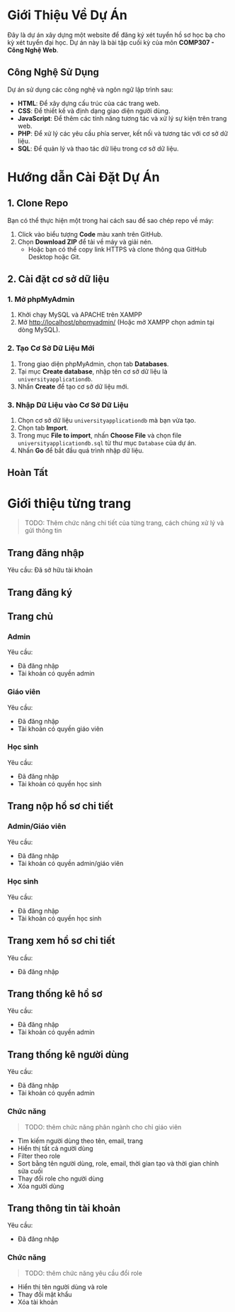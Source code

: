 # Giới Thiệu Về Dự Án

Đây là dự án xây dựng một website để đăng ký xét tuyển hồ sơ học bạ cho kỳ xét tuyển đại học. Dự án này là bài tập cuối kỳ của môn **COMP307 - Công Nghệ Web**.

## Công Nghệ Sử Dụng
Dự án sử dụng các công nghệ và ngôn ngữ lập trình sau:
- **HTML**: Để xây dựng cấu trúc của các trang web.
- **CSS**: Để thiết kế và định dạng giao diện người dùng.
- **JavaScript**: Để thêm các tính năng tương tác và xử lý sự kiện trên trang web.
- **PHP**: Để xử lý các yêu cầu phía server, kết nối và tương tác với cơ sở dữ liệu.
- **SQL**: Để quản lý và thao tác dữ liệu trong cơ sở dữ liệu.

# Hướng dẫn Cài Đặt Dự Án
## 1. Clone Repo
Bạn có thể thực hiện một trong hai cách sau để sao chép repo về máy:

1. Click vào biểu tượng **Code** màu xanh trên GitHub.
2. Chọn **Download ZIP** để tải về máy và giải nén.
   - Hoặc bạn có thể copy link HTTPS và clone thông qua GitHub Desktop hoặc Git.

## 2. Cài đặt cơ sở dữ liệu

### 1. Mở phpMyAdmin

1. Khởi chạy MySQL và APACHE trên XAMPP
2. Mở [http://localhost/phpmyadmin/](http://localhost/phpmyadmin/) (Hoặc mở XAMPP chọn admin tại dòng MySQL). 

### 2. Tạo Cơ Sở Dữ Liệu Mới

1. Trong giao diện phpMyAdmin, chọn tab **Databases**.
2. Tại mục **Create database**, nhập tên cơ sở dữ liệu là `universityapplicationdb`.
3. Nhấn **Create** để tạo cơ sở dữ liệu mới.

### 3. Nhập Dữ Liệu vào Cơ Sở Dữ Liệu

1. Chọn cơ sở dữ liệu `universityapplicationdb` mà bạn vừa tạo.
2. Chọn tab **Import**.
3. Trong mục **File to import**, nhấn **Choose File** và chọn file `universityapplicationdb.sql` từ thư mục `Database` của dự án.
4. Nhấn **Go** để bắt đầu quá trình nhập dữ liệu.

## Hoàn Tất

# Giới thiệu từng trang
> TODO: Thêm chức năng chi tiết của từng trang, cách chúng xử lý và gửi thông tin
## Trang đăng nhập
Yêu cầu: Đã sở hữu tài khoản

## Trang đăng ký

## Trang chủ
### Admin
Yêu cầu: 
- Đã đăng nhập
- Tài khoản có quyền admin

### Giáo viên
Yêu cầu:
- Đã đăng nhập
- Tài khoản có quyền giáo viên

### Học sinh
Yêu cầu:
- Đã đăng nhập
- Tài khoản có quyền học sinh

## Trang nộp hồ sơ chi tiết
### Admin/Giáo viên
Yêu cầu: 
- Đã đăng nhập
- Tài khoản có quyền admin/giáo viên

### Học sinh
Yêu cầu:
- Đã đăng nhập
- Tài khoản có quyền học sinh

## Trang xem hồ sơ chi tiết
Yêu cầu:
- Đã đăng nhập

## Trang thống kê hồ sơ
Yêu cầu: 
- Đã đăng nhập
- Tài khoản có quyền admin

## Trang thống kê người dùng
Yêu cầu:
- Đã đăng nhập
- Tài khoản có quyền admin
### Chức năng
> TODO: thêm chức năng phân ngành cho chỉ giáo viên
- Tìm kiếm người dùng theo tên, email, trang
- Hiển thị tất cả người dùng
- Filter theo role
- Sort bằng tên người dùng, role, email, thời gian tạo và thời gian chỉnh sửa cuối 
- Thay đổi role cho người dùng
- Xóa người dùng

## Trang thông tin tài khoản
Yêu cầu:
- Đã đăng nhập
### Chức năng
> TODO: thêm chức năng yêu cầu đổi role
- Hiển thị tên người dùng và role
- Thay đổi mật khẩu
- Xóa tài khoản